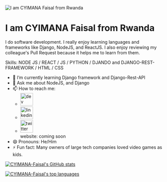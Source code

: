 
![I am CYIMANA Faisal from Rwanda](https://res.cloudinary.com/cyimana/image/upload/v1643713386/Hi_there__uhr6jd.png)
# I am CYIMANA Faisal from Rwanda
I do software development. I really enjoy learning languages and frameworks like Django, NodeJS, and ReactJS. I also enjoy reviewing my colleague's Pull Request because it helps me to learn from them.

Skills: NODE JS / REACT / JS / PYTHON / DJANDO and DJANGO-REST-FRAMEWORK / HTML / CSS

- 🌱 I’m currently learning Django framework and Django-Rest-API
- 💬 Ask me about NodeJS, and Django
- 📫 How to reach me:
    - [<img src='https://cdn.jsdelivr.net/npm/simple-icons@3.0.1/icons/dev-dot-to.svg' alt='dev' height='40'>](https://dev.to/https://dev.to/cyimanafaisal)  
    - [<img src='https://cdn.jsdelivr.net/npm/simple-icons@3.0.1/icons/linkedin.svg' alt='linkedin' height='40'>](https://www.linkedin.com/in/https://www.linkedin.com/in/cyimana-faisal-216680159/)  
    - [<img src='https://cdn.jsdelivr.net/npm/simple-icons@3.0.1/icons/twitter.svg' alt='twitter' height='40'>](https://twitter.com/https://twitter.com/cyimana_faisal)  
    website: coming soon
- 😄 Pronouns: He/Him
- ⚡ Fun fact: Many owners of large tech companies loved video games as kids.


[![CYIMANA-Faisal's GitHub stats](https://github-readme-stats.vercel.app/api?username=CYIMANA-Faisal)](https://github.com/CYIMANA-Faisal/github-readme-stats) 

[![CYIMANA-Faisal's top languages](https://github-readme-stats.vercel.app/api/top-langs/?username=CYIMANA-Faisal)](https://github.com/CYIMANA-Faisal/github-readme-stats)
